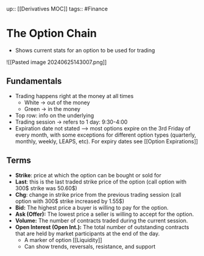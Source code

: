 up:: [[Derivatives MOC]]
tags:: #Finance 
# The Option Chain
- Shows current stats for an option to be used for trading

![[Pasted image 20240625143007.png]]
## Fundamentals
- Trading happens right at the money at all times
	- White -> out of the money
	- Green -> in the money
- Top row: info on the underlying
- Trading session -> refers to 1 day: 9:30-4:00
- Expiration date not stated --> most options expire on the 3rd Friday of every month, with some exceptions for different option types (quarterly, monthly, weekly, LEAPS, etc). For expiry dates see [[Option Expirations]]
## Terms
- **Strike**: price at which the option can be bought or sold for 
- **Last**: this is the last traded strike price of the option (call option with 300$ strike was 50.60$)
- **Chg**: change in strike price from the previous trading session (call option with 300$ strike increased by 1.55$)
- **Bid:** The highest price a buyer is willing to pay for the option.
- **Ask (Offer):** The lowest price a seller is willing to accept for the option.
- **Volume:** The number of contracts traded during the current session.
- **Open Interest (Open Int.):** The total number of outstanding contracts that are held by market participants at the end of the day.
	- A marker of option [[Liquidity]]
	- Can show trends, reversals, resistance, and support
